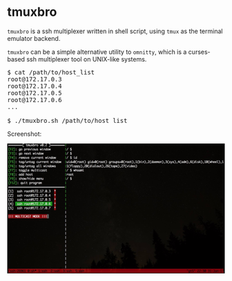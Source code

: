 tmuxbro
=======

`tmuxbro` is a ssh multiplexer written in shell script, 
using `tmux` as the terminal emulator backend.

`tmuxbro` can be a simple alternative utility to `omnitty`,
which is a curses-based ssh multiplexer tool on UNIX-like systems.

<pre>
$ cat /path/to/host_list
root@172.17.0.3
root@172.17.0.4
root@172.17.0.5
root@172.17.0.6
...

$ ./tmuxbro.sh /path/to/host_list
</pre>

Screenshot:

![screenshot](https://raw.githubusercontent.com/xbddc/tmuxbro/master/screenshot.jpg)
